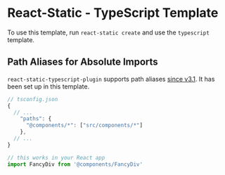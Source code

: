 # React-Static - TypeScript Template

To use this template, run `react-static create` and use the `typescript` template.

## Path Aliases for Absolute Imports

`react-static-typescript-plugin` supports path aliases [since v3.1](https://github.com/nozzle/react-static/pull/963#issuecomment-455596728). It has been set up in this template.

```js
// tsconfig.json
{
  // ...
    "paths": {
      "@components/*": ["src/components/*"]
    },
  // ...
}

// this works in your React app
import FancyDiv from '@components/FancyDiv'
```
